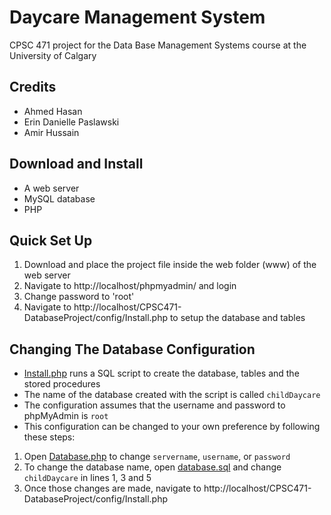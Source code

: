 # Daycare Management System

CPSC 471 project for the Data Base Management Systems course at the University of Calgary

## Credits
* Ahmed Hasan
* Erin Danielle Paslawski
* Amir Hussain

## Download and Install
* A web server
* MySQL database
* PHP

## Quick Set Up
1. Download and place the project file inside the web folder (www) of the web server
1. Navigate to http://localhost/phpmyadmin/ and login
1. Change password to 'root'
1. Navigate to http://localhost/CPSC471-DatabaseProject/config/Install.php to setup the database and tables

## Changing The Database Configuration
* [Install.php](config/Install.php) runs a SQL script to create the database, tables and the stored procedures
* The name of the database created with the script is called ``childDaycare``
* The configuration assumes that the username and password to phpMyAdmin is ``root``
* This configuration can be changed to your own preference by following these steps:
1. Open [Database.php](config/Database.php) to change ``servername``, ``username``, or ``password``
1. To change the database name, open [database.sql](config/database.sql) and change ``childDaycare`` in lines 1, 3 and 5
1. Once those changes are made, navigate to http://localhost/CPSC471-DatabaseProject/config/Install.php
